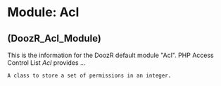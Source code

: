 # Module: Acl
## (DoozR\_Acl\_Module)
This is the information for the DoozR default module "Acl". PHP Access Control List *Acl* provides ...

    A class to store a set of permissions in an integer.